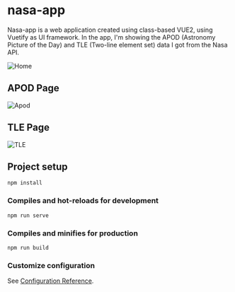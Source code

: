 # nasa-app

Nasa-app is a web application created using class-based VUE2, using Vuetify as UI framework. In the app, I'm showing the APOD (Astronomy Picture of the Day) and TLE (Two-line element set) data I got from the Nasa API.


![Home](https://user-images.githubusercontent.com/60114286/189654870-66101917-e4ad-406f-8f21-157993b1173c.png)

## APOD Page
![Apod](https://user-images.githubusercontent.com/60114286/189654844-83df84c9-eec0-4346-a240-152f5fe1cd91.png)

## TLE Page
![TLE](https://user-images.githubusercontent.com/60114286/189654889-e81bc4c9-9325-42db-9f4c-82b36657188c.png)

## Project setup
```
npm install
```

### Compiles and hot-reloads for development
```
npm run serve
```

### Compiles and minifies for production
```
npm run build
```

### Customize configuration
See [Configuration Reference](https://cli.vuejs.org/config/).

